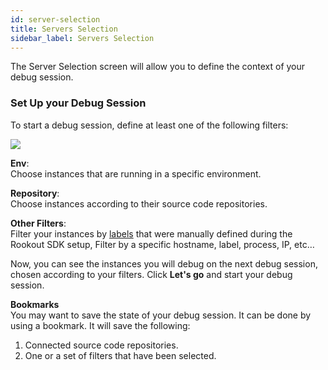 ```yaml
---
id: server-selection
title: Servers Selection
sidebar_label: Servers Selection
---
```

The Server Selection screen will allow you to define the context of your debug session.

### Set Up your Debug Session 
To start a debug session, define at least one of the following filters:

<img src="/img/screenshots/server_selection_screen.png"/>

**Env**:\
Choose instances that are running in a specific environment. 

**Repository**:\
Choose instances according to their source code repositories.

**Other Filters**:\
Filter your instances by [labels](projects-labels.md) that were manually defined during the Rookout SDK setup, 
Filter by a specific hostname, label, process, IP, etc…


Now, you can see the instances you will debug on the next debug session,\
chosen according to your filters. Click **Let's go** and start your debug session.
 
**Bookmarks** \
You may want to save the state of your debug session. It can be done by using a bookmark.
It will save the following:
1. Connected source code repositories.
2. One or a set of filters that have been selected.

